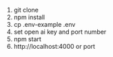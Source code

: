 1. git clone
2. npm install
3. cp .env-example .env
4. set open ai key and port number
5. npm start
6. http://localhost:4000 or port
